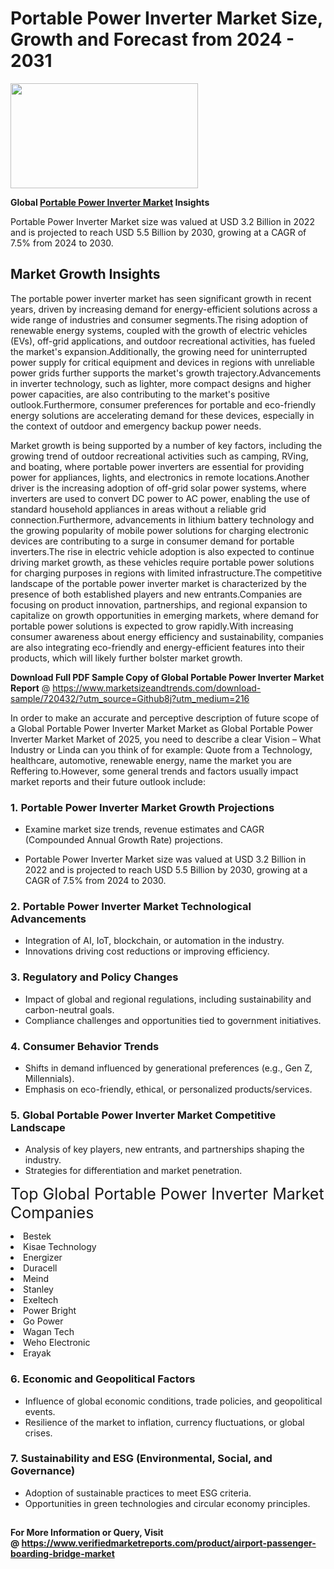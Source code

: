 <H1>Portable Power Inverter Market Size, Growth and Forecast from 2024 - 2031</H1><img class="aligncenter size-medium wp-image-584254" src="https://thirdeyenews.in/wp-content/uploads/2024/09/Global-Market-Research-300x168.jpeg" alt="" width="300" height="168" /><p><strong>Global&nbsp;<a href="https://www.marketsizeandtrends.com/download-sample/720432/?utm_source=Github8j?utm_medium=216">Portable Power Inverter Market</a> Insights</strong></p><p>Portable Power Inverter Market size was valued at USD 3.2 Billion in 2022 and is projected to reach USD 5.5 Billion by 2030, growing at a CAGR of 7.5% from 2024 to 2030.</p><p><h2>Market Growth Insights</h2> <p>The portable power inverter market has seen significant growth in recent years, driven by increasing demand for energy-efficient solutions across a wide range of industries and consumer segments.The rising adoption of renewable energy systems, coupled with the growth of electric vehicles (EVs), off-grid applications, and outdoor recreational activities, has fueled the market's expansion.Additionally, the growing need for uninterrupted power supply for critical equipment and devices in regions with unreliable power grids further supports the market's growth trajectory.Advancements in inverter technology, such as lighter, more compact designs and higher power capacities, are also contributing to the market's positive outlook.Furthermore, consumer preferences for portable and eco-friendly energy solutions are accelerating demand for these devices, especially in the context of outdoor and emergency backup power needs.</p> <p>Market growth is being supported by a number of key factors, including the growing trend of outdoor recreational activities such as camping, RVing, and boating, where portable power inverters are essential for providing power for appliances, lights, and electronics in remote locations.Another driver is the increasing adoption of off-grid solar power systems, where inverters are used to convert DC power to AC power, enabling the use of standard household appliances in areas without a reliable grid connection.Furthermore, advancements in lithium battery technology and the growing popularity of mobile power solutions for charging electronic devices are contributing to a surge in consumer demand for portable inverters.The rise in electric vehicle adoption is also expected to continue driving market growth, as these vehicles require portable power solutions for charging purposes in regions with limited infrastructure.The competitive landscape of the portable power inverter market is characterized by the presence of both established players and new entrants.Companies are focusing on product innovation, partnerships, and regional expansion to capitalize on growth opportunities in emerging markets, where demand for portable power solutions is expected to grow rapidly.With increasing consumer awareness about energy efficiency and sustainability, companies are also integrating eco-friendly and energy-efficient features into their products, which will likely further bolster market growth.</p> <p><span class=""><strong>Download Full PDF Sample Copy of Global Portable Power Inverter Market Report</strong> @ <a href="https://www.marketsizeandtrends.com/download-sample/720432/?utm_source=Github8j?utm_medium=216" target="_blank">https://www.marketsizeandtrends.com/download-sample/720432/?utm_source=Github8j?utm_medium=216</a></span></p><p>In order to make an accurate and perceptive description of future scope of a Global&nbsp;Portable Power Inverter Market Market as Global&nbsp;Portable Power Inverter Market Market of 2025, you need to describe a clear Vision &ndash; What Industry or Linda can you think of for example: Quote from a Technology, healthcare, automotive, renewable energy, name the market you are Reffering to.However, some general trends and factors usually impact market reports and their future outlook include:</p><h3>1.&nbsp;<strong>Portable Power Inverter Market Growth Projections</strong></h3><ul><li>Examine market size trends, revenue estimates and CAGR (Compounded Annual Growth Rate) projections.</li><li><p>Portable Power Inverter Market size was valued at USD 3.2 Billion in 2022 and is projected to reach USD 5.5 Billion by 2030, growing at a CAGR of 7.5% from 2024 to 2030.</p></li></ul><h3>2.&nbsp;<strong>Portable Power Inverter Market Technological Advancements</strong></h3><ul><li>Integration of AI, IoT, blockchain, or automation in the industry.</li><li>Innovations driving cost reductions or improving efficiency.</li></ul><h3>3.&nbsp;<strong>Regulatory and Policy Changes</strong></h3><ul><li>Impact of global and regional regulations, including sustainability and carbon-neutral goals.</li><li>Compliance challenges and opportunities tied to government initiatives.</li></ul><h3>4.&nbsp;<strong>Consumer Behavior Trends</strong></h3><ul><li>Shifts in demand influenced by generational preferences (e.g., Gen Z, Millennials).</li><li>Emphasis on eco-friendly, ethical, or personalized products/services.</li></ul><h3>5.&nbsp;<strong>Global Portable Power Inverter Market Competitive Landscape</strong></h3><ul><li>Analysis of key players, new entrants, and partnerships shaping the industry.</li><li>Strategies for differentiation and market penetration.</li></ul><p data-pm-slice="1 1 []"><span style="color: inherit; font-family: inherit; font-size: 25px;">Top Global Portable Power Inverter Market Companies</span></p><div class="" data-test-id=""><p><li>Bestek</li><li> Kisae Technology</li><li> Energizer</li><li> Duracell</li><li> Meind</li><li> Stanley</li><li> Exeltech</li><li> Power Bright</li><li> Go Power</li><li> Wagan Tech</li><li> Weho Electronic</li><li> Erayak</li></p></div><h3>6.&nbsp;<strong>Economic and Geopolitical Factors</strong></h3><ul><li>Influence of global economic conditions, trade policies, and geopolitical events.</li><li>Resilience of the market to inflation, currency fluctuations, or global crises.</li></ul><h3>7.&nbsp;<strong>Sustainability and ESG (Environmental, Social, and Governance)</strong></h3><ul><li>Adoption of sustainable practices to meet ESG criteria.</li><li>Opportunities in green technologies and circular economy principles.</li></ul><h2><strong style="font-size: 14px;">For More Information or Query, Visit @&nbsp;</strong><a style="background-color: #ffffff; font-size: 14px;" href="https://www.marketsizeandtrends.com/report/portable-power-inverter-market/" target="_blank">https://www.verifiedmarketreports.com/product/airport-passenger-boarding-bridge-market</a></h2>